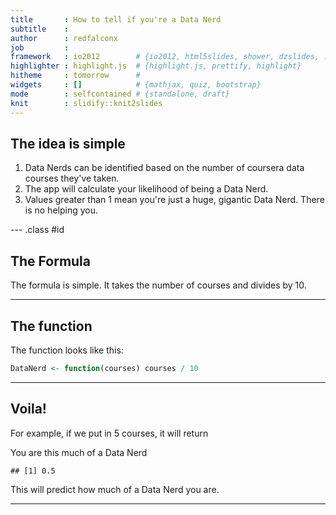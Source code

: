 ```yaml
---
title       : How to tell if you're a Data Nerd
subtitle    : 
author      : redfalconx
job         : 
framework   : io2012        # {io2012, html5slides, shower, dzslides, ...}
highlighter : highlight.js  # {highlight.js, prettify, highlight}
hitheme     : tomorrow      # 
widgets     : []            # {mathjax, quiz, bootstrap}
mode        : selfcontained # {standalone, draft}
knit        : slidify::knit2slides
---
```


## The idea is simple

1. Data Nerds can be identified based on the number of coursera data courses they've taken.
2. The app will calculate your likelihood of being a Data Nerd.
3. Values greater than 1 mean you're just a huge, gigantic Data Nerd. There is no helping you.

--- .class #id 

## The Formula


The formula is simple. It takes the number of courses and divides by 10.

---

## The function

The function looks like this:


```r
DataNerd <- function(courses) courses / 10
```

---

## Voila!

For example, if we put in 5 courses, it will return

You are this much of a Data Nerd


```
## [1] 0.5
```

This will predict how much of a Data Nerd you are.

---
